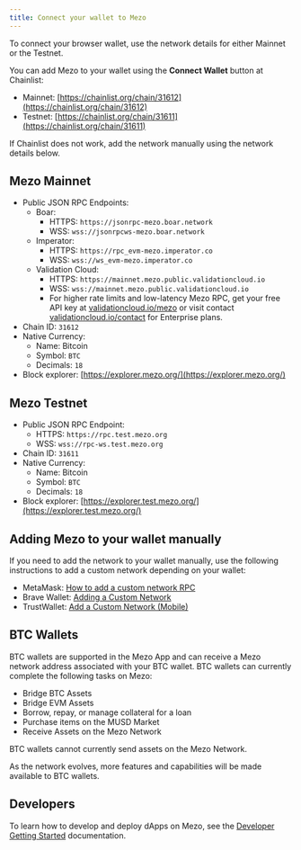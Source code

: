```yaml
---
title: Connect your wallet to Mezo
---
```


To connect your browser wallet, use the network details for either Mainnet or the Testnet.

You can add Mezo to your wallet using the **Connect Wallet** button at Chainlist:

- Mainnet: [https://chainlist.org/chain/31612](https://chainlist.org/chain/31612)
- Testnet: [https://chainlist.org/chain/31611](https://chainlist.org/chain/31611)

If Chainlist does not work, add the network manually using the network details below.

## Mezo Mainnet

* Public JSON RPC Endpoints:
  * Boar:
    * HTTPS: `https://jsonrpc-mezo.boar.network`
    * WSS: `wss://jsonrpcws-mezo.boar.network`
  * Imperator:
    * HTTPS: `https://rpc_evm-mezo.imperator.co`
    * WSS: `wss://ws_evm-mezo.imperator.co`
  * Validation Cloud:
    * HTTPS: `https://mainnet.mezo.public.validationcloud.io`
    * WSS: `wss://mainnet.mezo.public.validationcloud.io`
    * For higher rate limits and low-latency Mezo RPC, get your free API key at [validationcloud.io/mezo](https://www.validationcloud.io/mezo) or visit contact [validationcloud.io/contact](https://validationcloud.io/contact) for Enterprise plans.
* Chain ID: `31612`
* Native Currency:
  * Name: Bitcoin
  * Symbol: `BTC`
  * Decimals: `18`
* Block explorer: [https://explorer.mezo.org/](https://explorer.mezo.org/)

## Mezo Testnet

* Public JSON RPC Endpoint:
  * HTTPS: `https://rpc.test.mezo.org`
  * WSS: `wss://rpc-ws.test.mezo.org`
* Chain ID: `31611`
* Native Currency:
  * Name: Bitcoin
  * Symbol: `BTC`
  * Decimals: `18`
* Block explorer: [https://explorer.test.mezo.org/](https://explorer.test.mezo.org/)

## Adding Mezo to your wallet manually

If you need to add the network to your wallet manually, use the following instructions to add a custom network depending on your wallet:

* MetaMask: [How to add a custom network RPC](https://support.metamask.io/networks-and-sidechains/managing-networks/how-to-add-a-custom-network-rpc/)
* Brave Wallet: [Adding a Custom Network](https://support.brave.com/hc/en-us/articles/15614704959757-Adding-a-New-Chain)
* TrustWallet: [Add a Custom Network (Mobile)](https://community.trustwallet.com/t/how-to-add-a-custom-network-on-the-trust-wallet-mobile-app/626781)

## BTC Wallets

BTC wallets are supported in the Mezo App and can receive a Mezo network address associated with your BTC wallet. BTC wallets can currently complete the following tasks on Mezo:

- Bridge BTC Assets
- Bridge EVM Assets
- Borrow, repay, or manage collateral for a loan
- Purchase items on the MUSD Market
- Receive Assets on the Mezo Network

BTC wallets cannot currently send assets on the Mezo Network.

As the network evolves, more features and capabilities will be made available to BTC wallets.

## Developers

To learn how to develop and deploy dApps on Mezo, see the [Developer Getting Started](/docs/developers/getting-started/) documentation.
